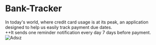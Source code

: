 # Bank-Tracker
 
In today's world, where credit card usage is at its peak, an application designed to help us easily track payment due dates.  
++It sends one reminder notification every day 7 days before payment.
![Adsız](https://github.com/altayeng/Bank-Tracker/assets/53935759/55670c34-725c-4ec7-877d-19737a4180c7)
